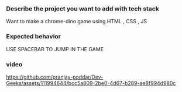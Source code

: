 ### Describe the project you want to add with tech stack

Want to make a chrome-dino game using HTML , CSS , JS

### Expected behavior

USE SPACEBAR TO JUMP IN THE GAME

### video

https://github.com/pranjay-poddar/Dev-Geeks/assets/111994644/bcc5a809-2be0-4d67-b289-ae8f994d980c
